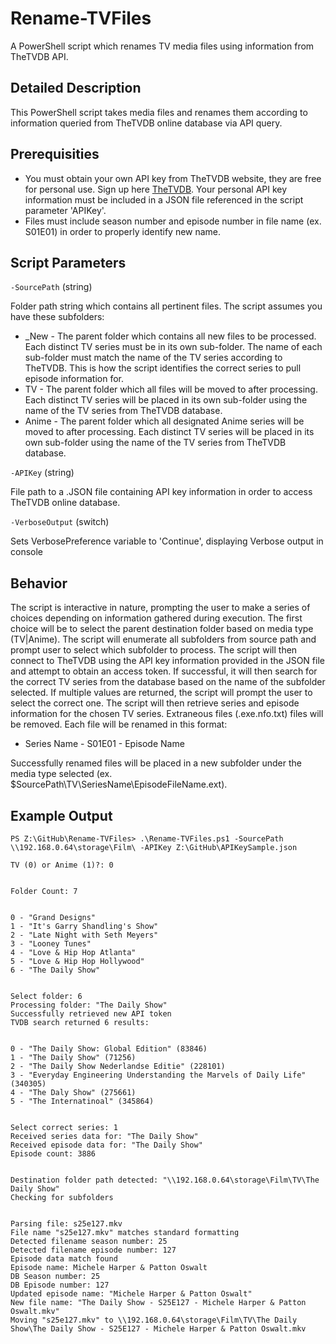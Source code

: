 # Rename-TVFiles
A PowerShell script which renames TV media files using information from TheTVDB API.
## Detailed Description
This PowerShell script takes media files and renames them according to information queried from TheTVDB online database via API query.
## Prerequisities
* You must obtain your own API key from TheTVDB website, they are free for personal use. Sign up here [TheTVDB](https://thetvdb.com/).  Your personal API key information must be included in a JSON file referenced in the script parameter 'APIKey'.
* Files must include season number and episode number in file name (ex. S01E01) in order to properly identify new name.
## Script Parameters
`-SourcePath` (string)

Folder path string which contains all pertinent files.  The script assumes you have these subfolders:
* \_New - The parent folder which contains all new files to be processed.  Each distinct TV series must be in its own sub-folder.  The name of each sub-folder must match the name of the TV series according to TheTVDB.  This is how the script identifies the correct series to pull episode information for.
* TV - The parent folder which all files will be moved to after processing.  Each distinct TV series will be placed in its own sub-folder using the name of the TV series from TheTVDB database.
* Anime - The parent folder which all designated Anime series will be moved to after processing.  Each distinct TV series will be placed in its own sub-folder using the name of the TV series from TheTVDB database.

`-APIKey` (string)

File path to a .JSON file containing API key information in order to access TheTVDB online database.

`-VerboseOutput` (switch)

Sets VerbosePreference variable to 'Continue', displaying Verbose output in console
## Behavior
The script is interactive in nature, prompting the user to make a series of choices depending on information gathered during execution.  The first choice will be to select the parent destination folder based on media type (TV|Anime).  The script will enumerate all subfolders from source path and prompt user to select which subfolder to process.  The script will then connect to TheTVDB using the API key information provided in the JSON file and attempt to obtain an access token.  If successful, it will then search for the correct TV series from the database based on the name of the subfolder selected.  If multiple values are returned, the script will prompt the user to select the correct one.  The script will then retrieve series and episode information for the chosen TV series.  Extraneous files (.exe\.nfo\.txt) files will be removed.  Each file will be renamed in this format:
* Series Name - S01E01 - Episode Name

Successfully renamed files will be placed in a new subfolder under the media type selected (ex. $SourcePath\TV\SeriesName\EpisodeFileName.ext).
## Example Output
```
PS Z:\GitHub\Rename-TVFiles> .\Rename-TVFiles.ps1 -SourcePath \\192.168.0.64\storage\Film\ -APIKey Z:\GitHub\APIKeySample.json

TV (0) or Anime (1)?: 0


Folder Count: 7    


0 - "Grand Designs"
1 - "It's Garry Shandling's Show"
2 - "Late Night with Seth Meyers"
3 - "Looney Tunes"
4 - "Love & Hip Hop Atlanta"     
5 - "Love & Hip Hop Hollywood"   
6 - "The Daily Show"


Select folder: 6
Processing folder: "The Daily Show"
Successfully retrieved new API token
TVDB search returned 6 results:


0 - "The Daily Show: Global Edition" (83846)
1 - "The Daily Show" (71256)
2 - "The Daily Show Nederlandse Editie" (228101)
3 - "Everyday Engineering Understanding the Marvels of Daily Life" (340305)
4 - "The Daly Show" (275661)
5 - "The Internatinoal" (345864)


Select correct series: 1
Received series data for: "The Daily Show"
Received episode data for: "The Daily Show"
Episode count: 3886


Destination folder path detected: "\\192.168.0.64\storage\Film\TV\The Daily Show"
Checking for subfolders


Parsing file: s25e127.mkv
File name "s25e127.mkv" matches standard formatting
Detected filename season number: 25
Detected filename episode number: 127
Episode data match found
Episode name: Michele Harper & Patton Oswalt
DB Season number: 25
DB Episode number: 127
Updated episode name: "Michele Harper & Patton Oswalt"
New file name: "The Daily Show - S25E127 - Michele Harper & Patton Oswalt.mkv"
Moving "s25e127.mkv" to \\192.168.0.64\storage\Film\TV\The Daily Show\The Daily Show - S25E127 - Michele Harper & Patton Oswalt.mkv
```
